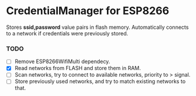 # CredentialManager for ESP8266

Stores **ssid,password** value pairs in flash memory.
Automatically connects to a network if credentials were previously stored.

### TODO

- [ ] Remove ESP8266WifiMulti dependecy.
- [x] Read networks from FLASH and store them in RAM.
- [ ] Scan networks, try to connect to available networks, priority to > signal.
- [ ] Store previously used networks, and try to match existing networks to that.
